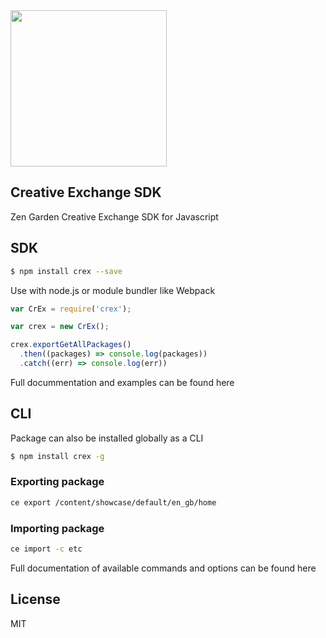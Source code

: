 <img width="250px" src="http://zg.cognifide.com/galaxite/img/zg_logo.svg">
<br>

## Creative Exchange SDK
Zen Garden Creative Exchange SDK for Javascript

## SDK

```bash
$ npm install crex --save
```

Use with node.js or module bundler like Webpack

```js
var CrEx = require('crex');

var crex = new CrEx();

crex.exportGetAllPackages()
  .then((packages) => console.log(packages))
  .catch((err) => console.log(err))
```

Full docummentation and examples can be found here

## CLI

Package can also be installed globally as a CLI

```bash
$ npm install crex -g
```

### Exporting package

```bash
ce export /content/showcase/default/en_gb/home
```

### Importing package

```bash
ce import -c etc
```

Full documentation of available commands and options can be found here

## License 
MIT
